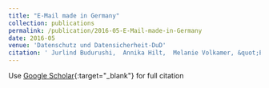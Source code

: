```yaml
---
title: "E-Mail made in Germany"
collection: publications
permalink: /publication/2016-05-E-Mail-made-in-Germany
date: 2016-05
venue: 'Datenschutz und Datensicherheit-DuD'
citation: ' Jurlind Budurushi,  Annika Hilt,  Melanie Volkamer, &quot;E-Mail made in Germany.&quot; Datenschutz und Datensicherheit-DuD, 2016.'
---
```

Use [Google Scholar](https://scholar.google.com/scholar?q=E+Mail+made+in+Germany){:target="_blank"} for full citation